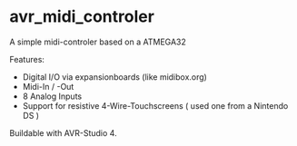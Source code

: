 avr_midi_controler
==================

A simple midi-controler based on a ATMEGA32

Features:
- Digital I/O via expansionboards (like midibox.org)
- Midi-In / -Out
- 8 Analog Inputs
- Support for resistive 4-Wire-Touchscreens ( used one from a Nintendo DS )

Buildable with AVR-Studio 4.

